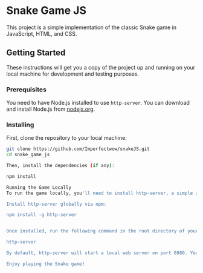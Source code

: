 # Snake Game JS

This project is a simple implementation of the classic Snake game in JavaScript, HTML, and CSS. 

## Getting Started

These instructions will get you a copy of the project up and running on your local machine for development and testing purposes.

### Prerequisites

You need to have Node.js installed to use `http-server`. You can download and install Node.js from [nodejs.org](https://nodejs.org/).

### Installing

First, clone the repository to your local machine:

```bash
git clone https://github.com/Imperfectwow/snakeJS.git
cd snake_game_js

Then, install the dependencies (if any):

npm install

Running the Game Locally
To run the game locally, you'll need to install http-server, a simple zero-configuration command-line static content server.

Install http-server globally via npm:

npm install -g http-server


Once installed, run the following command in the root directory of your project:

http-server

By default, http-server will start a local web server on port 8080. You can access the game by navigating to http://localhost:8080 in your web browser.

Enjoy playing the Snake game!
